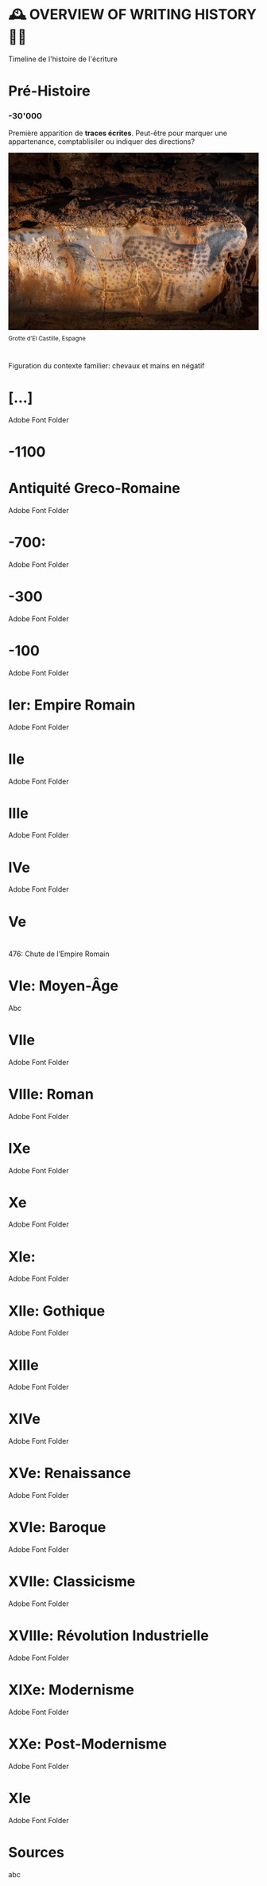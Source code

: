 # 🕰️ OVERVIEW OF WRITING HISTORY ✍🏻
  Timeline de l'histoire de l'écriture
  
# Pré-Histoire
### -30'000
  Première apparition de **traces écrites**. Peut-être pour marquer une appartenance, comptablisiler ou indiquer des directions?
  
  ![](/links/Eracom_24_25_Typographie_Histoire_Ecriture_v9.jpg)
  <sub>Grotte d’El Castille, Espagne</sub>
#
  Figuration du contexte familier: chevaux et mains en négatif
# […]
  Adobe Font Folder
# -1100
# Antiquité Greco-Romaine
  Adobe Font Folder  
# -700: 
  Adobe Font Folder  
# -300
  Adobe Font Folder  
# -100
  Adobe Font Folder  
# Ier: Empire Romain
  Adobe Font Folder  
# IIe
  Adobe Font Folder  
# IIIe
  Adobe Font Folder  
# IVe
  Adobe Font Folder  
# Ve
#
  476: Chute de l’Empire Romain
# VIe: Moyen-Âge
  Abc
# VIIe
  Adobe Font Folder  
# VIIIe: Roman
  Adobe Font Folder  
# IXe
  Adobe Font Folder  
# Xe
  Adobe Font Folder  
# XIe: 
  Adobe Font Folder  
# XIIe: Gothique
  Adobe Font Folder
# XIIIe
  Adobe Font Folder
# XIVe
  Adobe Font Folder
# XVe: Renaissance
  Adobe Font Folder
# XVIe: Baroque
  Adobe Font Folder
# XVIIe: Classicisme
  Adobe Font Folder
# XVIIIe: Révolution Industrielle
  Adobe Font Folder
# XIXe: Modernisme
  Adobe Font Folder
# XXe: Post-Modernisme
  Adobe Font Folder
# XIe
  Adobe Font Folder


# Sources
  abc
